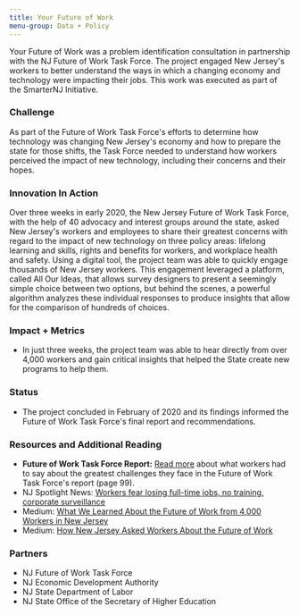 ```yaml
---
title: Your Future of Work
menu-group: Data + Policy
---
```


Your Future of Work was a problem identification consultation in partnership with the NJ Future of Work Task Force. The project engaged New Jersey's workers to better understand the ways in which a changing economy and technology were impacting their jobs. This work was executed as part of the SmarterNJ Initiative.

### Challenge

As part of the Future of Work Task Force's efforts to determine how technology was changing New Jersey's economy and how to prepare the state for those shifts, the Task Force needed to understand how workers perceived the impact of new technology, including their concerns and their hopes.

### Innovation In Action

Over three weeks in early 2020, the New Jersey Future of Work Task Force, with the help of 40 advocacy and interest groups around the state, asked New Jersey's workers and employees to share their greatest concerns with regard to the impact of new technology on three policy areas: lifelong learning and skills, rights and benefits for workers, and workplace health and safety. Using a digital tool, the project team was able to quickly engage thousands of New Jersey workers. This engagement leveraged a platform, called All Our Ideas, that allows survey designers to present a seemingly simple choice between two options, but behind the scenes, a powerful algorithm analyzes these individual responses to produce insights that allow for the comparison of hundreds of choices.

### Impact + Metrics

-   In just three weeks, the project team was able to hear directly from over 4,000 workers and gain critical insights that helped the State create new programs to help them.

### Status

-   The project concluded in February of 2020 and its findings informed the Future of Work Task Force's final report and recommendations.

### Resources and Additional Reading

-   **Future of Work Task Force Report:** [Read more](https://fowtf.innovation.nj.gov/files/roadmap-and-recommendations.pdf) about what workers had to say about the greatest challenges they face in the Future of Work Task Force's report (page 99).
-   NJ Spotlight News: [Workers fear losing full-time jobs, no training, corporate surveillance](https://www.njspotlightnews.org/2020/09/workers-fear-losing-full-time-jobs-no-training-corporate-surveillance/)
-   Medium: [What We Learned About the Future of Work from 4,000 Workers in New Jersey](https://medium.com/njinnovation/what-we-learned-about-the-future-of-work-from-4-000-workers-in-new-jersey-7c18ae8dd4bb)
-   Medium: [How New Jersey Asked Workers About the Future of Work](https://medium.com/njinnovation/how-new-jersey-asked-workers-about-the-future-of-work-the-importance-of-partnership-dc9c71ce34c1)

### Partners

-   NJ Future of Work Task Force
-   NJ Economic Development Authority
-   NJ State Department of Labor
-   NJ State Office of the Secretary of Higher Education
